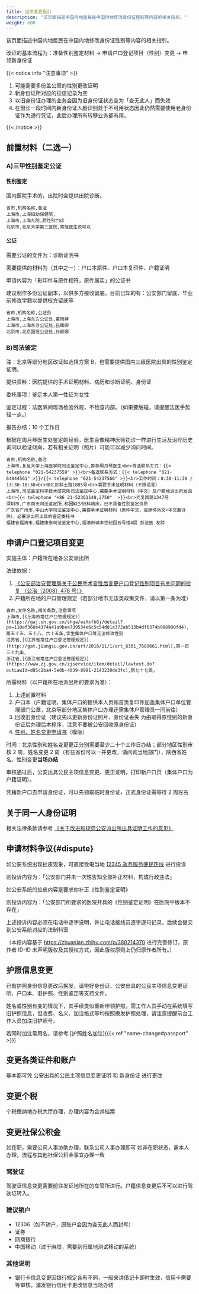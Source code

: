 ```yaml
---
title: 证件变更指引
description: "该页面描述中国内地居民在中国内地修改身份证性别等内容的相关指引。"
weight: 600
---
```


该页面描述中国内地居民在中国内地修改身份证性别等内容的相关指引。

改证的基本流程为：准备性别鉴定材料 → 申请户口登记项目（性别）变更 → 申领新身份证

{{< notice info "注意事项" >}}

1. 可能需要多份盖公章的性别更改证明
1. 新身份证所对应的征信记录为空
1. 以旧身份证办理的业务会因为旧身份证状态变为「查无此人」而失效
1. 在很长一段时间内新身份证人脸识别处于不可用状态因此仍然需要使用老身份证作为通行凭证，此后办理所有转移业务都有用。

{{< /notice >}}

## 前置材料（二选一）

### A)三甲性别鉴定公证

#### 性别鉴定

国内医院手术的，出院时会提供出院诊断。

```csv
省市,机构名称,备注
上海市,上海妇幼保健院,
上海市,上海九院,跨性别门诊
北京市,北京大学第三医院,常旭医生说可以
```

<!--不受理：
上海市,上海长海医院虹口分院
浙江省杭州市,浙江大学医学院附属第二医院（滨江院区）泌尿外科
-->

#### 公证

需要公证的文件为：诊断证明书

需要提供的材料为（其中之一）：户口本原件、户口本复印件、户籍证明

申请内容为「影印件与原件相符，原件属实」的公证书

建议制作多份公证副本，以供多方接收留底，目前已知的有：公安部门留底、毕业前修改学籍以提供校方留底等

```csv
省市,机构名称,公证员
上海市,上海东方公证处,董雨婷
上海市,上海东方公证处,吕臻卿
北京市,北京国信公证处,孙颜娜
```

### B)司法鉴定

注：北京等部分地区改证如选择方案 B，也需要提供国内三级医院出具的性别鉴定证明。

提供资料：医院提供的手术证明材料、病历和诊断证明、身份证

委托事项：鉴定本人第一性征为女性

鉴定过程：法医隔间现场检验外观，不检查内部。（如果要触碰，请提醒法医手势轻一点。）

报告办结：10 个工作日

根据在周月琴医生处鉴定的经验，医生会像精神医师初诊一样进行生活及治疗历史询问以验证倾向，若有相关证明（照片）可能可以减少询问时间。

```csv
省市,机构名称,备注
上海市,复旦大学上海医学院司法鉴定中心,推荐周月琴医生<br>首选联系方式：{{< telephone "021-54237559" >}}<br>备选联系方式：{{< telephone "021-64044561" >}}/{{< telephone "021-54237566" >}}<br>工作时间：8:30-11:30 / 13:30-16:30<br>徐汇区斜土路1885号<br>需要手术证明材料（不限语言）
上海市,司法鉴定科学技术研究所司法鉴定中心,需要手术证明材料（中文）及户籍地派出所发函<br>{{< telephone "+86 21-52361148,2750"  >}}<br>光复西路1347号
深圳市,广东南天司法鉴定所,称因缺少妇科病床，已不具备性别鉴定资质
广东省广州市,中山大学司法鉴定中心,需要手术证明材料（原件中文，或原件外文+中文翻译件），必要派出所出具的鉴定委托书
福建省福清市,福建康泰司法鉴定中心,福清市诚丰世纪园五号楼4层 彭法医 友跨
```

## 申请户口登记项目变更

实施主体：户籍所在地各公安派出所

法律依据：

1. [《公安部治安管理局关于公民手术变性后变更户口登记性别项目有关问题的批复 （公治〔2008〕478 号）》](https://github.com/project-trans/legal-spec/blob/2008-10-23/Hukou.md)
1. 户籍所在地的户口管理规定（若部分地市无该类政策文件，请以第一条为准）

```csv
省市,文件名称,相关条款,注意事项
上海市,[《上海市常住户口管理规定》](https://gaj.sh.gov.cn/shga/wzXxfbGj/detail?pa=110ef360e4374a41a9bee739534e6c5c54d01a372ab513b4df6374b968980fd4),第五十五、五十八、六十五条,学生集体户口等无法修改性别
江苏省,[《江苏省常住户口登记管理规定》](http://gat.jiangsu.gov.cn/art/2016/11/1/art_6361_7689661.html),第一百三十九条,
浙江省,[《浙江省常住户口登记管理规定》](https://www.zj.gov.cn/zjservice/item/detail/lawtext.do?outLawId=d85c2ba4-5e0b-4039-8991-2143230de3fc),第七十七条,
```

<!-- 云南省,[《云南省公安机关户籍业务服务指南》](http://weixi.diqing.gov.cn/zfxxgk_weixi_gaj/zhengcewenjian/gfxwjgk/xxgfxwj/xxgfxwjk/202101/20210101_159792.html),第三十二条, -->

所需材料（以户籍所在地派出所的要求为准）：

1. 上述前置材料
1. 户口本（户籍证明，集体户口的提供本人页和首页复印件加盖集体户口单位管理部门公章，北京等部分地区集体户口办理还需集体户管理员一同前往）
1. 回收旧身份证（建议先以更新身份证照片、身份证丢失 为由取得原性别的新身份证后办理后本程序，注意不要被公安回收原身份证）
1. [性别、姓名变更申请书](../apply-for-changes.pdf)（模版）

时间：北京性别和姓名变更更正分别需要至少二十个工作日办结；部分地区性别审核 2 周，姓名变更 2 周（有些省份可以一并更改，请问询当地部门），陕西省姓名、性别变更**当场办结**

审核通过后，公安出具公民主项信息变更、更正证明，打印新户口页（集体户口为户籍证明）。

凭藉新户口去申请身份证，可以先领取临时身份证，正式身份证需等待 2 周左右

## 关于同一人身份证明

相关法律条款请参考 [《关于改进和规范公安派出所出具证明工作的意见》](http://www.gov.cn/xinwen/2016-08/11/content_5098821.htm)

## 申请材料争议{#dispute}

如公安系统出现扯皮现象，可直接致电当地 [12345 政务服务便民热线](https://baike.baidu.com/item/12345) 进行投诉

则投诉内容为：「公安部门并未一次性告知全部补正材料，构成行政违法」

如公安系统的扯皮内容是要求你补正《性别鉴定证明》

则投诉内容为：「公安部门所要求的医院开具的《性别鉴定证明》在医院中根本不存在」

上述投诉内容必须在电话中逐字说明，并让电话接线员逐字逐句记录，后续会提交到公安系统对应的法制科室

（本段内容基于 <https://zhuanlan.zhihu.com/p/380214370> 进行完善修订，原作者 ID-ID 未声明版权及其授权方式，因此版权原则上仍归原作者所有。）

## 护照信息变更

已有护照身份信息更改后换发，请带好身份证、公安出具的公民主项信息变更证明、户口本、旧护照、性别鉴定等支持文件。

姓名或性别有变的情况下，其手续类似重新申领护照，需工作人员手动在系统填写旧护照信息，但收费、名义、加注格式等均按照换发护照处理，请注意提醒前台工作人员加注旧护照号。

若同时加注常用名，请参考 [护照姓名加注]({{< ref "name-change#passport" >}})

## 变更各类证件和账户

基本都可凭 公安出具的公民主项信息变更证明 和 新身份证 进行更改

## 变更个税

个税缴纳地办税大厅办理，办理内容为合并档案

## 变更社保公积金

如在职，需要公司人事协助办理，联系公司人事办理即可
如非在职状态，需本人办理，流程与其他社保公积金事宜办理一致

### 驾驶证

驾驶证信息变更需要前往发证地所在的车管所进行。户籍信息变更后不可以进行驾驶证转入。

### 建议销户

- 12306（如不销户，原账户会因为查无此人而封号）
- 证券
- 网商银行
- 中国移动（过于麻烦，需要到归属地测试移动的系统）

### 其他说明

- 银行卡信息变更因银行规定各有不同，一般来讲借记卡即时生效，信用卡需要等审核，浦发银行信用卡更改信息当场办结
